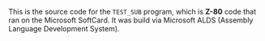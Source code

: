 This is the source code for the `TEST_SUB` program, which is **Z-80** code that ran on the Microsoft SoftCard. It was build via Microsoft ALDS (Assembly Language Development System).
